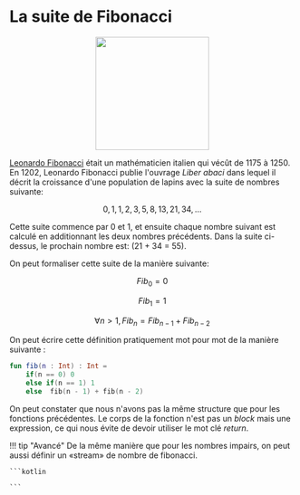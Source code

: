 # La suite de Fibonacci

<center>
<img src="../images/Fibonacci2.jpg" width="200">
</center>

[Leonardo Fibonacci](https://fr.wikipedia.org/wiki/Leonardo_Fibonacci) 
était un mathématicien italien qui vécût de 1175 à 1250. En 1202, Leonardo Fibonacci publie l'ouvrage *Liber abaci*
dans lequel il décrit la croissance d'une population de lapins avec la suite de nombres suivante:

$$0, 1, 1, 2, 3, 5, 8, 13, 21, 34, \dots$$

Cette suite commence par 0 et 1, et ensuite chaque nombre suivant est calculé en additionnant les deux nombres précédents.
Dans la suite ci-dessus, le prochain nombre est: \(21 + 34 = 55\).

On peut formaliser cette suite de la manière suivante:

$$ Fib_0 = 0 $$

$$ Fib_1 = 1 $$  

$$ \forall n > 1, Fib_n = Fib_{n-1} + Fib_{n-2} $$

On peut écrire cette définition pratiquement mot pour mot de la manière suivante :

```kotlin
fun fib(n : Int) : Int = 
    if(n == 0) 0
    else if(n == 1) 1
    else  fib(n - 1) + fib(n - 2)
```

On peut constater que nous n'avons pas la même structure
que pour les fonctions précédentes. Le corps de la fonction n'est pas un _block_
mais une expression, ce qui nous évite de devoir utiliser le mot clé _return_.

!!! tip "Avancé"
    De la même manière que pour les nombres impairs, on peut aussi définir un «stream»
    de nombre de fibonacci.
    
    ```kotlin
    
    ```